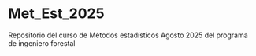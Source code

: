 # Met_Est_2025
Repositorio del curso de Métodos estadísticos Agosto 2025 del programa de ingeniero forestal
